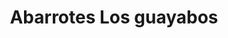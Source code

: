 ---
title: "Abarrotes Los guayabos"
url: /san-lorenzo-cuauhtenco/abarrotes-los-guayabos/
shop: comodidad
---